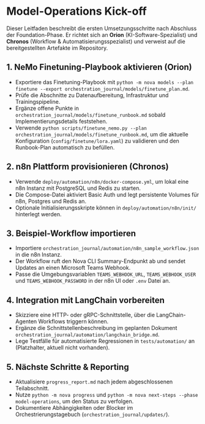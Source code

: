 # Model-Operations Kick-off

Dieser Leitfaden beschreibt die ersten Umsetzungsschritte nach Abschluss der
Foundation-Phase. Er richtet sich an **Orion** (KI-Software-Spezialist) und
**Chronos** (Workflow & Automatisierungsspezialist) und verweist auf die
bereitgestellten Artefakte im Repository.

## 1. NeMo Finetuning-Playbook aktivieren (Orion)
- Exportiere das Finetuning-Playbook mit `python -m nova models --plan finetune --export orchestration_journal/models/finetune_plan.md`.
- Prüfe die Abschnitte zu Datenaufbereitung, Infrastruktur und Trainingspipeline.
- Ergänze offene Punkte in `orchestration_journal/models/finetune_runbook.md` sobald Implementierungsdetails feststehen.
- Verwende `python scripts/finetune_nemo.py --plan orchestration_journal/models/finetune_runbook.md`, um die aktuelle Konfiguration
  (`config/finetune/lora.yaml`) zu validieren und den Runbook-Plan automatisch zu befüllen.

## 2. n8n Plattform provisionieren (Chronos)
- Verwende `deploy/automation/n8n/docker-compose.yml`, um lokal eine n8n Instanz mit PostgreSQL und Redis zu starten.
- Die Compose-Datei aktiviert Basic Auth und legt persistente Volumes für n8n, Postgres und Redis an.
- Optionale Initialisierungsskripte können in `deploy/automation/n8n/init/` hinterlegt werden.

## 3. Beispiel-Workflow importieren
- Importiere `orchestration_journal/automation/n8n_sample_workflow.json` in die n8n Instanz.
- Der Workflow ruft den Nova CLI Summary-Endpunkt ab und sendet Updates an einen Microsoft Teams Webhook.
- Passe die Umgebungsvariablen `TEAMS_WEBHOOK_URL`, `TEAMS_WEBHOOK_USER` und `TEAMS_WEBHOOK_PASSWORD` in der n8n UI oder `.env` Datei an.

## 4. Integration mit LangChain vorbereiten
- Skizziere eine HTTP- oder gRPC-Schnittstelle, über die LangChain-Agenten Workflows triggern können.
- Ergänze die Schnittstellenbeschreibung im geplanten Dokument `orchestration_journal/automation/langchain_bridge.md`.
- Lege Testfälle für automatisierte Regressionen in `tests/automation/` an (Platzhalter, aktuell nicht vorhanden).

## 5. Nächste Schritte & Reporting
- Aktualisiere `progress_report.md` nach jedem abgeschlossenen Teilabschnitt.
- Nutze `python -m nova progress` und `python -m nova next-steps --phase model-operations`, um den Status zu verfolgen.
- Dokumentiere Abhängigkeiten oder Blocker im Orchestrierungstagebuch (`orchestration_journal/updates/`).
